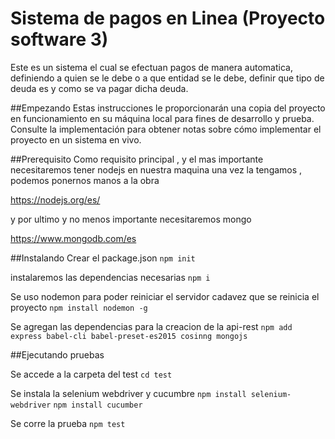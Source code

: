 ﻿# Sistema de pagos en Linea (Proyecto software 3)

 Este es un sistema el cual se efectuan pagos de manera automatica, definiendo a quien se le debe o 
 a que entidad se le debe, definir que tipo de deuda es y como se va pagar dicha deuda.

##Empezando
 Estas instrucciones le proporcionarán una copia del proyecto en funcionamiento en su máquina local para fines de desarrollo y prueba. Consulte la implementación para obtener notas sobre cómo implementar el proyecto en un sistema en vivo.

##Prerequisito 
Como requisito principal , y el mas importante necesitaremos tener nodejs en nuestra maquina una vez la tengamos , podemos ponernos manos a  la obra 

https://nodejs.org/es/

y por ultimo y no menos importante necesitaremos mongo 

https://www.mongodb.com/es

##Instalando
 Crear el package.json
`npm init`

instalaremos las dependencias necesarias 
`npm i`

 Se uso nodemon para poder reiniciar el servidor cadavez que se reinicia el proyecto
`npm install nodemon -g`

 Se agregan las dependencias para la creacion de la api-rest
`npm add express babel-cli babel-preset-es2015 cosinng mongojs`

##Ejecutando pruebas

 Se accede a la carpeta del test
`cd test`

 Se instala la selenium webdriver y cucumbre
`npm install selenium-webdriver`
`npm install cucumber`

 Se corre la prueba 
`npm test`

